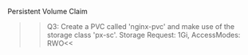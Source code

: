 Persistent Volume Claim

>>Q3: Create a PVC called 'nginx-pvc' and make use of the storage class 'px-sc'. Storage Request: 1Gi, AccessModes: RWO<< 
